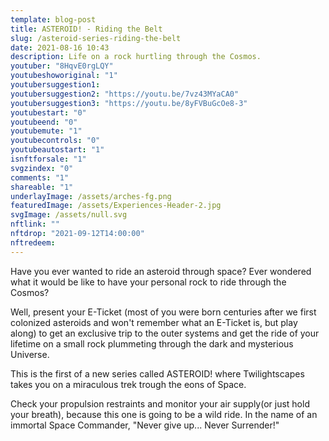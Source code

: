 ```yaml
---
template: blog-post
title: ASTEROID! - Riding the Belt
slug: /asteroid-series-riding-the-belt
date: 2021-08-16 10:43
description: Life on a rock hurtling through the Cosmos.
youtuber: "8HqvE0rgLQY"
youtubeshoworiginal: "1"
youtubersuggestion1: 
youtubersuggestion2: "https://youtu.be/7vz43MYaCA0"
youtubersuggestion3: "https://youtu.be/8yFVBuGcOe8-3"
youtubestart: "0"
youtubeend: "0"
youtubemute: "1"
youtubecontrols: "0"
youtubeautostart: "1"
isnftforsale: "1"
svgzindex: "0"
comments: "1"
shareable: "1"
underlayImage: /assets/arches-fg.png
featuredImage: /assets/Experiences-Header-2.jpg
svgImage: /assets/null.svg
nftlink: ""
nftdrop: "2021-09-12T14:00:00"
nftredeem:
---
```

Have you ever wanted to ride an asteroid through space? Ever wondered what it would be like to have your personal rock to ride through the Cosmos? 

Well, present your E-Ticket (most of you were born centuries after we first colonized asteroids and won't remember what an E-Ticket is, but play along) to get an exclusive trip to the outer systems and get the ride of your lifetime on a small rock plummeting through the dark and mysterious Universe. 

This is the first of a new series called ASTEROID! where Twilightscapes takes you on a miraculous trek trough the eons of Space. 

Check your propulsion restraints and monitor your air supply(or just hold your breath), because this one is going to be a wild ride. In the name of an immortal Space Commander, "Never give up... Never Surrender!"

